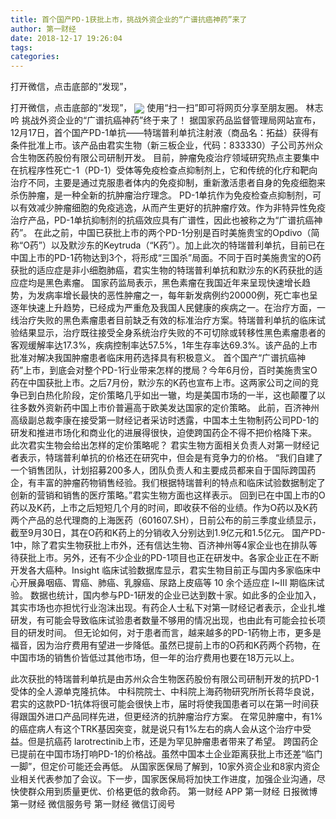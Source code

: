 ```yaml
---
title: 首个国产PD-1获批上市，挑战外资企业的“广谱抗癌神药”来了
author: 第一财经
date: 2018-12-17 19:26:04
tags: 
categories: 
---
```

打开微信，点击底部的“发现”，
<!-- more -->
打开微信，点击底部的“发现”，
<img align="center" border="0" src="https://imgcdn.yicai.com/uppics/images/2018/12/e28295b20be337db1f0bbacf8c001cd6.jpg" />
使用“扫一扫”即可将网页分享至朋友圈。
林志吟
挑战外资企业的“广谱抗癌神药”终于来了！
据国家药品监督管理局网站宣布，12月17日，首个国产PD-1单抗——特瑞普利单抗注射液（商品名：拓益）获得有条件批准上市。该产品由君实生物（新三板企业，代码：833330）子公司苏州众合生物医药股份有限公司研制开发。
目前，肿瘤免疫治疗领域研究热点主要集中在抗程序性死亡-1（PD-1）受体等免疫检查点抑制剂上，它和传统的化疗和靶向治疗不同，主要是通过克服患者体内的免疫抑制，重新激活患者自身的免疫细胞来杀伤肿瘤，是一种全新的抗肿瘤治疗理念。
PD-1单抗作为免疫检查点抑制剂，可以有效减少肿瘤细胞的免疫逃逸，从而产生更好的抗肿瘤疗效。作为非特异性免疫治疗产品，PD-1单抗抑制剂的抗癌效应具有广谱性，因此也被称之为“广谱抗癌神药”。
在此之前，中国已获批上市的两个PD-1分别是百时美施贵宝的Opdivo（简称“O药”）以及默沙东的Keytruda（“K药”）。加上此次的特瑞普利单抗，目前已在中国上市的PD-1药物达到3个，将形成“三国杀”局面。不同于百时美施贵宝的O药获批的适应症是非小细胞肺癌，君实生物的特瑞普利单抗和默沙东的K药获批的适应症均是黑色素瘤。
国家药监局表示，黑色素瘤在我国近年来呈现快速增长趋势，为发病率增长最快的恶性肿瘤之一，每年新发病例约20000例，死亡率也呈逐年快速上升趋势，已经成为严重危及我国人民健康的疾病之一。在治疗方面，一线治疗失败的黑色素瘤患者目前缺乏有效的标准治疗方案。特瑞普利单抗的临床试验结果显示，治疗既往接受全身系统治疗失败的不可切除或转移性黑色素瘤患者的客观缓解率达17.3%，疾病控制率达57.5%，1年生存率达69.3%。该产品的上市批准对解决我国肿瘤患者临床用药选择具有积极意义。
首个国产“广谱抗癌神药”上市，到底会对整个PD-1行业带来怎样的搅局？今年6月份，百时美施贵宝O药在中国获批上市。之后7月份，默沙东的K药也宣布上市。这两家公司之间的竞争已到白热化阶段，定价策略几乎如出一辙，均是美国市场的一半，这也颠覆了以往多数外资新药中国上市价普遍高于欧美发达国家的定价策略。
此前，百济神州高级副总裁李康在接受第一财经记者采访时透露，中国本土生物制药公司PD-1的研发和推进市场化和商业化的进展得很快，迫使跨国药企不得不把价格降下来。
此次君实生物会给出怎样的定价策略呢？
君实生物方面相关负责人对第一财经记者表示，特瑞普利单抗的价格还在研究中，但会是有竞争力的价格。
“我们自建了一个销售团队，计划招募200多人，团队负责人和主要成员都来自于国际跨国药企，有丰富的肿瘤药物销售经验。我们根据特瑞普利的特点和临床试验数据制定了创新的营销和销售的医疗策略。”君实生物方面也这样表示。
回到已在中国上市的O药以及K药，上市之后短短几个月的时间，即收获不俗的业绩。作为O药以及K药两个产品的总代理商的上海医药（601607.SH），日前公布的前三季度业绩显示，截至9月30日，其在O药和K药上的分销收入分别达到1.9亿元和1.5亿元。
国产PD-1中，除了君实生物获批上市外，还有信达生物、百济神州等4家企业也在排队等待获批上市。另外，还有不少企业的PD-1项目也正在研发中。各家企业正在不断开发各大癌种。Insight 临床试验数据库显示，君实生物目前正与国内多家临床中心开展鼻咽癌、胃癌、肺癌、乳腺癌、尿路上皮癌等 10 余个适应症 I~III 期临床试验。
数据也统计，国内参与PD-1研发的企业已达到数十家。如此多的企业加入，其实市场也亦担忧行业泡沫出现。有药企人士私下对第一财经记者表示，企业扎堆研发，有可能会导致临床试验患者数量不够用的情况出现，也由此有可能会拉长项目的研发时间。
但无论如何，对于患者而言，越来越多的PD-1药物上市，更多是福音，因为治疗费用有望进一步降低。虽然已提前上市的O药和K药两个药物，在中国市场的销售价皆低过其他市场，但一年的治疗费用也要在18万元以上。
 
 
此次获批的特瑞普利单抗是由苏州众合生物医药股份有限公司研制开发的抗PD-1受体的全人源单克隆抗体。
中科院院士、中科院上海药物研究所所长蒋华良说，君实的这款PD-1抗体将很可能会很快上市，届时将使我国患者可以在第一时间获得跟国外进口产品同样先进，但更经济的抗肿瘤治疗方案。
在常见肿瘤中，有1%的癌症病人有这个TRK基因突变，就是说只有1%左右的病人会从这个治疗中受益。但是抗癌药 larotrectinib上市，还是为罕见肿瘤患者带来了希望。
跨国药企已提前在中国市场打响PD-1的价格战。虽然中国本土企业距离获批上市还差“临门一脚”，但定价可能还会再低。
从国家医保局了解到，10家外资企业和8家内资企业相关代表参加了会议。下一步，国家医保局将加快工作进度，加强企业沟通，尽快使群众用到质量更优、价格更低的救命药。
第一财经
APP
第一财经
日报微博
第一财经
微信服务号
第一财经
微信订阅号
